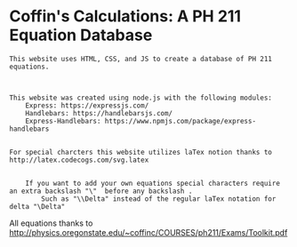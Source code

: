 # Coffin's Calculations: A PH 211 Equation Database
	This website uses HTML, CSS, and JS to create a database of PH 211 equations.



	This website was created using node.js with the following modules:
		Express: https://expressjs.com/
		Handlebars: https://handlebarsjs.com/
		Express-Handlebars: https://www.npmjs.com/package/express-handlebars


	For special charcters this website utilizes laTex notion thanks to http://latex.codecogs.com/svg.latex 


		If you want to add your own equations special characters require an extra backslash "\"  before any backslash . 
			Such as "\\Delta" instead of the regular laTex notation for delta "\Delta"

All equations thanks to http://physics.oregonstate.edu/~coffinc/COURSES/ph211/Exams/Toolkit.pdf





